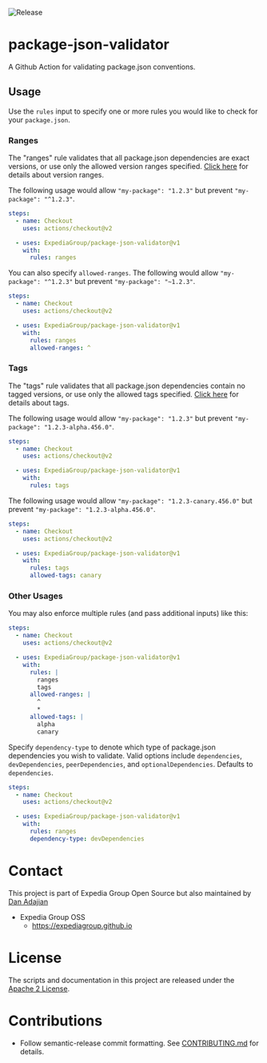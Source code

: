 ![Release](https://github.com/ExpediaGroup/package-json-validator/workflows/Release/badge.svg)

# package-json-validator

A Github Action for validating package.json conventions.

## Usage

Use the `rules` input to specify one or more rules you would like to check for your `package.json`.

### Ranges
The "ranges" rule validates that all package.json dependencies are exact versions, or use only the allowed version ranges specified. [Click here](https://docs.npmjs.com/cli/v7/configuring-npm/package-json#dependencies) for details about version ranges.

The following usage would allow `"my-package": "1.2.3"` but prevent `"my-package": "^1.2.3"`.

```yaml
steps:
  - name: Checkout
    uses: actions/checkout@v2

  - uses: ExpediaGroup/package-json-validator@v1
    with:
      rules: ranges
```

You can also specify `allowed-ranges`. The following would allow `"my-package": "^1.2.3"` but prevent `"my-package": "~1.2.3"`.
```yaml
steps:
  - name: Checkout
    uses: actions/checkout@v2

  - uses: ExpediaGroup/package-json-validator@v1
    with:
      rules: ranges
      allowed-ranges: ^
```

### Tags
The "tags" rule validates that all package.json dependencies contain no tagged versions, or use only the allowed tags specified. [Click here](https://docs.npmjs.com/cli/v7/configuring-npm/package-json#dependencies) for details about tags.

The following usage would allow `"my-package": "1.2.3"` but prevent `"my-package": "1.2.3-alpha.456.0"`.

```yaml
steps:
  - name: Checkout
    uses: actions/checkout@v2

  - uses: ExpediaGroup/package-json-validator@v1
    with:
      rules: tags
```

The following usage would allow `"my-package": "1.2.3-canary.456.0"` but prevent `"my-package": "1.2.3-alpha.456.0"`.

```yaml
steps:
  - name: Checkout
    uses: actions/checkout@v2

  - uses: ExpediaGroup/package-json-validator@v1
    with:
      rules: tags
      allowed-tags: canary
```

### Other Usages
You may also enforce multiple rules (and pass additional inputs) like this:
```yaml
steps:
  - name: Checkout
    uses: actions/checkout@v2

  - uses: ExpediaGroup/package-json-validator@v1
    with:
      rules: |
        ranges
        tags
      allowed-ranges: |
        ^
        *
      allowed-tags: |
        alpha
        canary
```

Specify `dependency-type` to denote which type of package.json dependencies you wish to validate. Valid options include `dependencies`, `devDependencies`, `peerDependencies`, and `optionalDependencies`. Defaults to `dependencies`.
```yaml
steps:
  - name: Checkout
    uses: actions/checkout@v2

  - uses: ExpediaGroup/package-json-validator@v1
    with:
      rules: ranges
      dependency-type: devDependencies
```

# Contact

This project is part of Expedia Group Open Source but also maintained by [Dan Adajian](https://github.com/danadajian)

* Expedia Group OSS
    * https://expediagroup.github.io

# License

The scripts and documentation in this project are released under the [Apache 2 License](./LICENSE).

# Contributions

- Follow semantic-release commit formatting. See [CONTRIBUTING.md](./CONTRIBUTING.md) for details.
